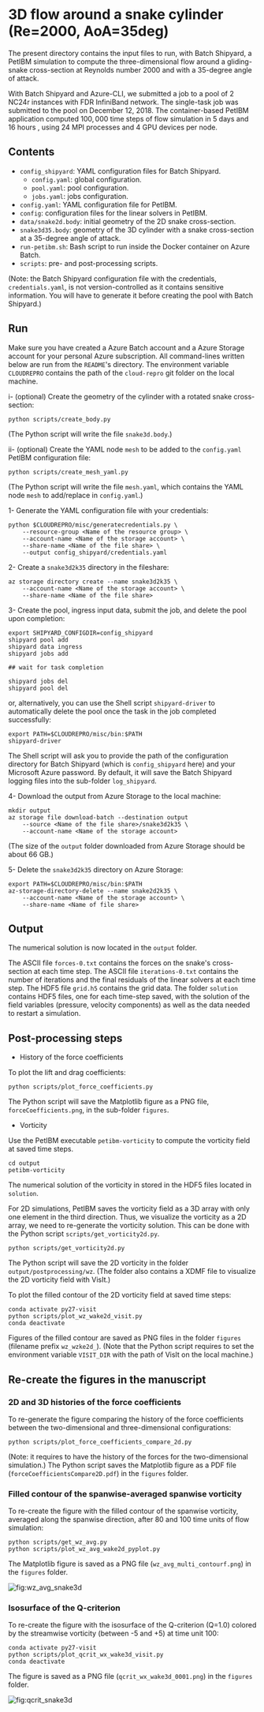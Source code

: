 # 3D flow around a snake cylinder (Re=2000, AoA=35deg)

The present directory contains the input files to run, with Batch Shipyard, a PetIBM simulation to compute the three-dimensional flow around a gliding-snake cross-section at Reynolds number $2000$ and with a $35$-degree angle of attack.

With Batch Shipyard and Azure-CLI, we submitted a job to a pool of 2 NC24r instances with FDR InfiniBand network.
The single-task job was submitted to the pool on December 12, 2018.
The container-based PetIBM application computed $100,000$ time steps of flow simulation in 5 days and 16 hours , using 24 MPI processes and 4 GPU devices per node.

## Contents

* `config_shipyard`: YAML configuration files for Batch Shipyard.
  * `config.yaml`: global configuration.
  * `pool.yaml`: pool configuration.
  * `jobs.yaml`: jobs configuration.
* `config.yaml`: YAML configuration file for PetIBM.
* `config`: configuration files for the linear solvers in PetIBM.
* `data/snake2d.body`: initial geometry of the 2D snake cross-section.
* `snake3d35.body`: geometry of the 3D cylinder with a snake cross-section at a $35$-degree angle of attack.
* `run-petibm.sh`: Bash script to run inside the Docker container on Azure Batch.
* `scripts`: pre- and post-processing scripts.

(Note: the Batch Shipyard configuration file with the credentials, `credentials.yaml`, is not version-controlled as it contains sensitive information. You will have to generate it before creating the pool with Batch Shipyard.)

## Run

Make sure you have created a Azure Batch account and a Azure Storage account for your personal Azure subscription.
All command-lines written below are run from the `README`'s directory.
The environment variable `CLOUDREPRO` contains the path of the `cloud-repro` git folder on the local machine.

i- (optional) Create the geometry of the cylinder with a rotated snake cross-section:

```shell
python scripts/create_body.py
```

(The Python script will write the file `snake3d.body`.)

ii- (optional) Create the YAML node `mesh` to be added to the `config.yaml` PetIBM configuration file:

```shell
python scripts/create_mesh_yaml.py
```

(The Python script will write the file `mesh.yaml`, which contains the YAML node `mesh` to add/replace in `config.yaml`.)

1- Generate the YAML configuration file with your credentials:

```shell
python $CLOUDREPRO/misc/generatecredentials.py \
    --resource-group <Name of the resource group> \
    --account-name <Name of the storage account> \
    --share-name <Name of the file share> \
    --output config_shipyard/credentials.yaml
```

2- Create a `snake3d2k35` directory in the fileshare:

```shell
az storage directory create --name snake3d2k35 \
    --account-name <Name of the storage account> \
    --share-name <Name of the file share>
```

3- Create the pool, ingress input data, submit the job, and delete the pool upon completion:

```shell
export SHIPYARD_CONFIGDIR=config_shipyard
shipyard pool add
shipyard data ingress
shipyard jobs add

## wait for task completion

shipyard jobs del
shipyard pool del
```

or, alternatively, you can use the Shell script `shipyard-driver` to automatically delete the pool once the task in the job completed successfully:

```shell
export PATH=$CLOUDREPRO/misc/bin:$PATH
shipyard-driver
```

The Shell script will ask you to provide the path of the configuration directory for Batch Shipyard (which is `config_shipyard` here) and your Microsoft Azure password.
By default, it will save the Batch Shipyard logging files into the sub-folder `log_shipyard`.

4- Download the output from Azure Storage to the local machine:

```shell
mkdir output
az storage file download-batch --destination output
    --source <Name of the file share>/snake3d2k35 \
    --account-name <Name of the storage account>
```

(The size of the `output` folder downloaded from Azure Storage should be about 66 GB.)

5- Delete the `snake3d2k35` directory on Azure Storage:

```shell
export PATH=$CLOUDREPRO/misc/bin:$PATH
az-storage-directory-delete --name snake2d2k35 \
    --account-name <Name of the storage account> \
    --share-name <Name of file share>
```

## Output

The numerical solution is now located in the `output` folder.

The ASCII file `forces-0.txt` contains the forces on the snake's cross-section at each time step.
The ASCII file `iterations-0.txt` contains the number of iterations and the final residuals of the linear solvers at each time step.
The HDF5 file `grid.h5` contains the grid data.
The folder `solution` contains HDF5 files, one for each time-step saved, with the solution of the field variables (pressure, velocity components) as well as the data needed to restart a simulation.

## Post-processing steps

* History of the force coefficients

To plot the lift and drag coefficients:

```shell
python scripts/plot_force_coefficients.py
```

The Python script will save the Matplotlib figure as a PNG file, `forceCoefficients.png`, in the sub-folder `figures`.

* Vorticity

Use the PetIBM executable `petibm-vorticity` to compute the vorticity field at saved time steps.

```shell
cd output
petibm-vorticity
```

The numerical solution of the vorticity in stored in the HDF5 files located in `solution`.

For 2D simulations, PetIBM saves the vorticity field as a 3D array with only one element in the third direction.
Thus, we visualize the vorticity as a 2D array, we need to re-generate the vorticity solution.
This can be done with the Python script `scripts/get_vorticity2d.py`.

```shell
python scripts/get_vorticity2d.py
```

The Python script will save the 2D vorticity in the folder `output/postprocessing/wz`.
(The folder also contains a XDMF file to visualize the 2D vorticity field with VisIt.)

To plot the filled contour of the 2D vorticity field at saved time steps:

```shell
conda activate py27-visit
python scripts/plot_wz_wake2d_visit.py
conda deactivate
```

Figures of the filled contour are saved as PNG files in the folder `figures` (filename prefix `wz_wzke2d_`).
(Note that the Python script requires to set the environment variable `VISIT_DIR` with the path of VisIt on the local machine.)

## Re-create the figures in the manuscript

### 2D and 3D histories of the force coefficients

To re-generate the figure comparing the history of the force coefficients between the two-dimensional and three-dimensional configurations:

```shell
python scripts/plot_force_coefficients_compare_2d.py
```

(Note: it requires to have the history of the forces for the two-dimensional simulation.)
The Python script saves the Matplotlib figure as a PDF file (`forceCoefficientsCompare2D.pdf`) in the `figures` folder.

### Filled contour of the spanwise-averaged spanwise vorticity

To re-create the figure with the filled contour of the spanwise vorticity, averaged along the spanwise direction, after 80 and 100 time units of flow simulation:

```shell
python scripts/get_wz_avg.py
python scripts/plot_wz_avg_wake2d_pyplot.py
```

The Matplotlib figure is saved as a PNG file (`wz_avg_multi_contourf.png`) in the `figures` folder.

![fig:wz_avg_snake3d](./figures/wz_avg_multi_contourf.png)

### Isosurface of the Q-criterion

To re-create the figure with the isosurface of the Q-criterion (Q=1.0) colored by the streamwise vorticity (between -5 and +5) at time unit 100:

```shell
conda activate py27-visit
python scripts/plot_qcrit_wx_wake3d_visit.py
conda deactivate
```

The figure is saved as a PNG file (`qcrit_wx_wake3d_0001.png`) in the `figures` folder.

![fig:qcrit_snake3d](./figures/qcrit_wx_wake3d_0001.png)